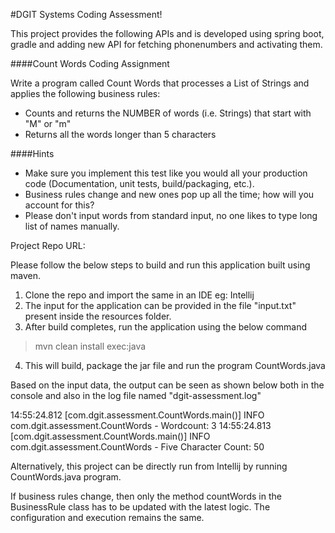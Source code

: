 #DGIT Systems Coding Assessment!

This project provides the following APIs and is developed using spring boot, gradle and adding new API for fetching phonenumbers and activating them.

####Count Words Coding Assignment

Write a program called Count Words that processes a List of Strings and applies the following business rules:

- Counts and returns the NUMBER of words (i.e. Strings) that start with "M" or "m"
- Returns all the words longer than 5 characters

####Hints

- Make sure you implement this test like you would all your production code (Documentation, unit tests, build/packaging, etc.).
- Business rules change and new ones pop up all the time; how will you account for this?
- Please don't input words from standard input, no one likes to type long list of names manually.

Project Repo URL:

Please follow the below steps to build and run this application built using maven. 
1. Clone the repo and import the same in an IDE eg: Intellij
2. The input for the application can be provided in the file "input.txt" present inside the resources folder.
3. After build completes, run the application using the below command 
>mvn clean install exec:java
4. This will build, package the jar file and run the program CountWords.java

Based on the input data, the output can be seen as shown below both in the console and also in the log file named "dgit-assessment.log"

14:55:24.812 [com.dgit.assessment.CountWords.main()] INFO  com.dgit.assessment.CountWords - Wordcount: 3
14:55:24.813 [com.dgit.assessment.CountWords.main()] INFO  com.dgit.assessment.CountWords - Five Character Count: 50

Alternatively, this project can be directly run from Intellij by running CountWords.java program. 

If business rules change, then only the method countWords in the BusinessRule class has to be updated with 
the latest logic. The configuration and execution remains the same. 